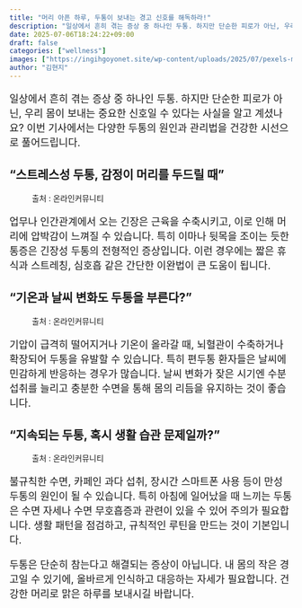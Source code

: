 ```yaml
---
title: "머리 아픈 하루, 두통이 보내는 경고 신호를 해독하라!"
description: "일상에서 흔히 겪는 증상 중 하나인 두통. 하지만 단순한 피로가 아닌, 우리 몸이 보내는 중요한 신호일 수 있다는 사실을 알고 계셨나요? 이번 기사에서는 다양한 두통의 원인과 관리법을 건강한 시선으로 풀어드립니다."
date: 2025-07-06T18:24:22+09:00
draft: false
categories: ["wellness"]
images: ["https://ingihgoyonet.site/wp-content/uploads/2025/07/pexels-marcus-aurelius-4064177-1-1024x683.jpg", "https://ingihgoyonet.site/wp-content/uploads/2025/07/pexels-renzylaurel-3084762-683x1024.jpg", "https://ingihgoyonet.site/wp-content/uploads/2025/07/pexels-mikael-blomkvist-4153229-1024x683.jpg"]
author: "김현지"
---
```


<p style="font-size:18px">일상에서 흔히 겪는 증상 중 하나인 두통. 하지만 단순한 피로가 아닌, 우리 몸이 보내는 중요한 신호일 수 있다는 사실을 알고 계셨나요? 이번 기사에서는 다양한 두통의 원인과 관리법을 건강한 시선으로 풀어드립니다.</p> <h2 >“스트레스성 두통, 감정이 머리를 두드릴 때”</h2> <figure ><img src="https://ingihgoyonet.site/wp-content/uploads/2025/07/pexels-marcus-aurelius-4064177-1-1024x683.jpg" alt="" style="aspect-ratio:16/9;object-fit:cover"/><figcaption >출처 : 온라인커뮤니티</figcaption></figure> <p style="font-size:18px">업무나 인간관계에서 오는 긴장은 근육을 수축시키고, 이로 인해 머리에 압박감이 느껴질 수 있습니다. 특히 이마나 뒷목을 조이는 듯한 통증은 긴장성 두통의 전형적인 증상입니다. 이런 경우에는 짧은 휴식과 스트레칭, 심호흡 같은 간단한 이완법이 큰 도움이 됩니다.</p> <h2 >“기온과 날씨 변화도 두통을 부른다?”</h2> <figure ><img src="https://ingihgoyonet.site/wp-content/uploads/2025/07/pexels-renzylaurel-3084762-683x1024.jpg" alt="" style="aspect-ratio:16/9;object-fit:cover"/><figcaption >출처 : 온라인커뮤니티</figcaption></figure> <p style="font-size:18px">기압이 급격히 떨어지거나 기온이 올라갈 때, 뇌혈관이 수축하거나 확장되어 두통을 유발할 수 있습니다. 특히 편두통 환자들은 날씨에 민감하게 반응하는 경우가 많습니다. 날씨 변화가 잦은 시기엔 수분 섭취를 늘리고 충분한 수면을 통해 몸의 리듬을 유지하는 것이 좋습니다.</p> <h2 >“지속되는 두통, 혹시 생활 습관 문제일까?”</h2> <figure ><img src="https://ingihgoyonet.site/wp-content/uploads/2025/07/pexels-mikael-blomkvist-4153229-1024x683.jpg" alt="" style="aspect-ratio:16/9;object-fit:cover"/><figcaption >출처 : 온라인커뮤니티</figcaption></figure> <p style="font-size:18px">불규칙한 수면, 카페인 과다 섭취, 장시간 스마트폰 사용 등이 만성 두통의 원인이 될 수 있습니다. 특히 아침에 일어났을 때 느끼는 두통은 수면 자세나 수면 무호흡증과 관련이 있을 수 있어 주의가 필요합니다. 생활 패턴을 점검하고, 규칙적인 루틴을 만드는 것이 기본입니다.</p> <p style="font-size:18px">두통은 단순히 참는다고 해결되는 증상이 아닙니다. 내 몸의 작은 경고일 수 있기에, 올바르게 인식하고 대응하는 자세가 필요합니다. 건강한 머리로 맑은 하루를 보내시길 바랍니다.</p>
